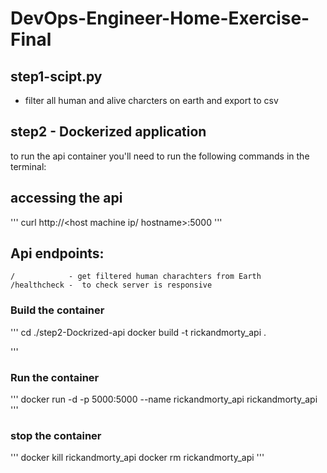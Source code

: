 # DevOps-Engineer-Home-Exercise-Final
## step1-scipt.py
 * filter all human and alive charcters on earth and export to csv 

## step2 - Dockerized application
to run the api container you'll need to run the following commands in the terminal:
## accessing the api
'''
    curl http://<host machine ip/ hostname>:5000
'''
## Api endpoints:
    /            - get filtered human charachters from Earth
    /healthcheck -  to check server is responsive
### Build the container
'''
    cd ./step2-Dockrized-api
    docker build -t rickandmorty_api .
    
'''
### Run the container 
'''
   docker run -d -p 5000:5000 --name rickandmorty_api  rickandmorty_api 
'''
### stop the container 
'''
    docker kill rickandmorty_api
    docker rm rickandmorty_api
'''
